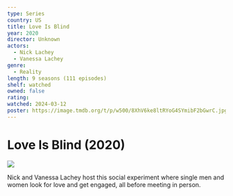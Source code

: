 ```yaml
---
type: Series
country: US
title: Love Is Blind
year: 2020
director: Unknown
actors:
  - Nick Lachey
  - Vanessa Lachey
genre:
  - Reality
length: 9 seasons (111 episodes)
shelf: watched
owned: false
rating:
watched: 2024-03-12
poster: https://image.tmdb.org/t/p/w500/8XhV6ke8ltRYoG4SYmibF2bGwrC.jpg
---
```


# Love Is Blind (2020)

![](https://image.tmdb.org/t/p/w500/8XhV6ke8ltRYoG4SYmibF2bGwrC.jpg)

Nick and Vanessa Lachey host this social experiment where single men and women look for love and get engaged, all before meeting in person.